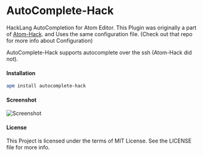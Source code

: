 # AutoComplete-Hack

HackLang AutoCompletion for Atom Editor. This Plugin was originally a part of [Atom-Hack][Atom-Hack]. and Uses the same configuration file. (Check out that repo for more info about Configuration)

AutoComplete-Hack supports autocomplete over the ssh (Atom-Hack did not).

#### Installation
```sh
apm install autocomplete-hack
```

#### Screenshot
![Screenshot](https://cloud.githubusercontent.com/assets/4278113/7103742/d5a47420-e06b-11e4-90c3-6fa94460b238.png)

#### License
This Project is licensed under the terms of MIT License. See the LICENSE file for more info.

[Atom-Hack]:https://github.com/steelbrain/Atom-Hack